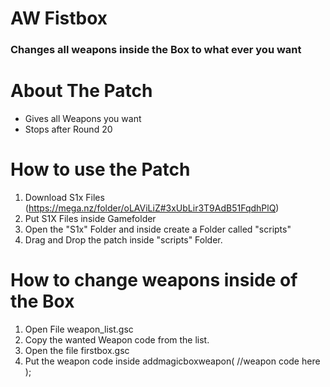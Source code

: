 # AW Fistbox

### Changes all weapons inside the Box to what ever you want

# About The Patch
- Gives all Weapons you want
- Stops after Round 20

# How to use the Patch
1. Download S1x Files (https://mega.nz/folder/oLAViLiZ#3xUbLir3T9AdB51FqdhPlQ)
2. Put S1X Files inside Gamefolder
3. Open the "S1x" Folder and inside create a Folder called "scripts"
4. Drag and Drop the patch inside "scripts" Folder.

# How to change weapons inside of the Box

1. Open File weapon_list.gsc
2. Copy the wanted Weapon code from the list.
3. Open the file firstbox.gsc
4. Put the weapon code inside addmagicboxweapon( //weapon code here );


